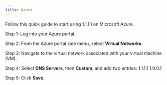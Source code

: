 ```yaml
---
title: Azure
---
```


Follow this quick guide to start using 1.1.1.1 on Microsoft  Azure.

Step 1: Log into your Azure portal.

Step 2: From the Azure portal side menu, select **Virtual Networks**.

Step 3: Navigate to the virtual network associated with your virtual machine (VM).

Step 4: Select **DNS Servers**, then **Custom**, and add two entries: 
    1.1.1.1
    1.0.0.1
    
Step 5: Click **Save**.
